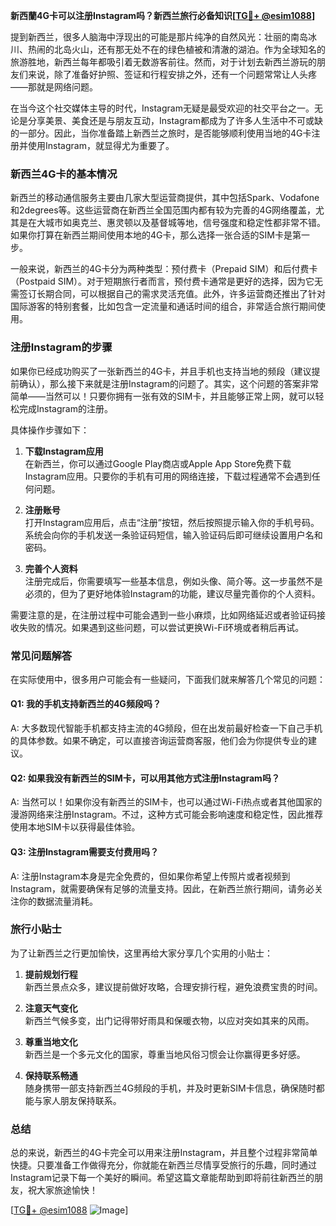 **新西蘭4G卡可以注册Instagram吗？新西兰旅行必备知识[[TG💪+ @esim1088](https://t.me/s/esim1088)]**

提到新西兰，很多人脑海中浮现出的可能是那片纯净的自然风光：壮丽的南岛冰川、热闹的北岛火山，还有那无处不在的绿色植被和清澈的湖泊。作为全球知名的旅游胜地，新西兰每年都吸引着无数游客前往。然而，对于计划去新西兰游玩的朋友们来说，除了准备好护照、签证和行程安排之外，还有一个问题常常让人头疼——那就是网络问题。

在当今这个社交媒体主导的时代，Instagram无疑是最受欢迎的社交平台之一。无论是分享美景、美食还是与朋友互动，Instagram都成为了许多人生活中不可或缺的一部分。因此，当你准备踏上新西兰之旅时，是否能够顺利使用当地的4G卡注册并使用Instagram，就显得尤为重要了。

### 新西兰4G卡的基本情况

新西兰的移动通信服务主要由几家大型运营商提供，其中包括Spark、Vodafone和2degrees等。这些运营商在新西兰全国范围内都有较为完善的4G网络覆盖，尤其是在大城市如奥克兰、惠灵顿以及基督城等地，信号强度和稳定性都非常不错。如果你打算在新西兰期间使用本地的4G卡，那么选择一张合适的SIM卡是第一步。

一般来说，新西兰的4G卡分为两种类型：预付费卡（Prepaid SIM）和后付费卡（Postpaid SIM）。对于短期旅行者而言，预付费卡通常是更好的选择，因为它无需签订长期合同，可以根据自己的需求灵活充值。此外，许多运营商还推出了针对国际游客的特别套餐，比如包含一定流量和通话时间的组合，非常适合旅行期间使用。

### 注册Instagram的步骤

如果你已经成功购买了一张新西兰的4G卡，并且手机也支持当地的频段（建议提前确认），那么接下来就是注册Instagram的问题了。其实，这个问题的答案非常简单——当然可以！只要你拥有一张有效的SIM卡，并且能够正常上网，就可以轻松完成Instagram的注册。

具体操作步骤如下：

1. **下载Instagram应用**  
   在新西兰，你可以通过Google Play商店或Apple App Store免费下载Instagram应用。只要你的手机有可用的网络连接，下载过程通常不会遇到任何问题。

2. **注册账号**  
   打开Instagram应用后，点击“注册”按钮，然后按照提示输入你的手机号码。系统会向你的手机发送一条验证码短信，输入验证码后即可继续设置用户名和密码。

3. **完善个人资料**  
   注册完成后，你需要填写一些基本信息，例如头像、简介等。这一步虽然不是必须的，但为了更好地体验Instagram的功能，建议尽量完善你的个人资料。

需要注意的是，在注册过程中可能会遇到一些小麻烦，比如网络延迟或者验证码接收失败的情况。如果遇到这些问题，可以尝试更换Wi-Fi环境或者稍后再试。

### 常见问题解答

在实际使用中，很多用户可能会有一些疑问，下面我们就来解答几个常见的问题：

#### Q1: 我的手机支持新西兰的4G频段吗？
A: 大多数现代智能手机都支持主流的4G频段，但在出发前最好检查一下自己手机的具体参数。如果不确定，可以直接咨询运营商客服，他们会为你提供专业的建议。

#### Q2: 如果我没有新西兰的SIM卡，可以用其他方式注册Instagram吗？
A: 当然可以！如果你没有新西兰的SIM卡，也可以通过Wi-Fi热点或者其他国家的漫游网络来注册Instagram。不过，这种方式可能会影响速度和稳定性，因此推荐使用本地SIM卡以获得最佳体验。

#### Q3: 注册Instagram需要支付费用吗？
A: 注册Instagram本身是完全免费的，但如果你希望上传照片或者视频到Instagram，就需要确保有足够的流量支持。因此，在新西兰旅行期间，请务必关注你的数据流量消耗。

### 旅行小贴士

为了让新西兰之行更加愉快，这里再给大家分享几个实用的小贴士：

1. **提前规划行程**  
   新西兰景点众多，建议提前做好攻略，合理安排行程，避免浪费宝贵的时间。

2. **注意天气变化**  
   新西兰气候多变，出门记得带好雨具和保暖衣物，以应对突如其来的风雨。

3. **尊重当地文化**  
   新西兰是一个多元文化的国家，尊重当地风俗习惯会让你赢得更多好感。

4. **保持联系畅通**  
   随身携带一部支持新西兰4G频段的手机，并及时更新SIM卡信息，确保随时都能与家人朋友保持联系。

### 总结

总的来说，新西兰的4G卡完全可以用来注册Instagram，并且整个过程非常简单快捷。只要准备工作做得充分，你就能在新西兰尽情享受旅行的乐趣，同时通过Instagram记录下每一个美好的瞬间。希望这篇文章能帮助到即将前往新西兰的朋友，祝大家旅途愉快！

[[TG💪+ @esim1088](https://t.me/s/esim1088) ![Image](https://i.postimg.cc/4NQfJmqS/Snipaste-2025-05-13-00-14-12.png)]